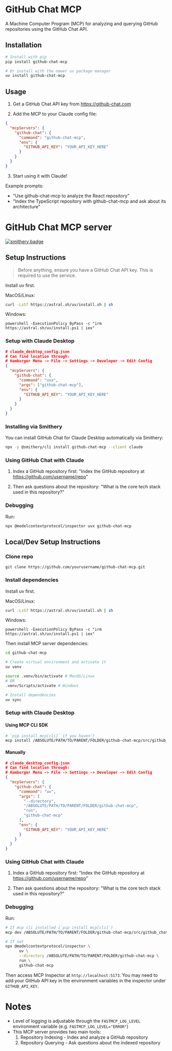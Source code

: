 # GitHub Chat MCP

A Machine Computer Program (MCP) for analyzing and querying GitHub repositories using the GitHub Chat API.

## Installation

```bash
# Install with pip
pip install github-chat-mcp

# Or install with the newer uv package manager
uv install github-chat-mcp
```

## Usage

1. Get a GitHub Chat API key from https://github-chat.com

2. Add the MCP to your Claude config file:

```json
{
  "mcpServers": {
    "github-chat": {
      "command": "github-chat-mcp",
      "env": {
        "GITHUB_API_KEY": "YOUR_API_KEY_HERE"
      }
    }
  }
}
```

3. Start using it with Claude!

Example prompts:
- "Use github-chat-mcp to analyze the React repository"
- "Index the TypeScript repository with github-chat-mcp and ask about its architecture"

# GitHub Chat MCP server

[![smithery badge](https://smithery.ai/badge/github-chat-mcp)](https://smithery.ai/server/github-chat-mcp)

## Setup Instructions
> Before anything, ensure you have a GitHub Chat API key. This is required to use the service.

Install uv first.

MacOS/Linux:
```bash
curl -LsSf https://astral.sh/uv/install.sh | sh
```

Windows:
```
powershell -ExecutionPolicy ByPass -c "irm https://astral.sh/uv/install.ps1 | iex"
```

### Setup with Claude Desktop
```json
# claude_desktop_config.json
# Can find location through:
# Hamburger Menu -> File -> Settings -> Developer -> Edit Config
{
  "mcpServers": {
    "github-chat": {
      "command": "uvx",
      "args": ["github-chat-mcp"],
      "env": {
        "GITHUB_API_KEY": "YOUR_API_KEY_HERE"
      }
    }
  }
}
```

### Installing via Smithery

You can install GitHub Chat for Claude Desktop automatically via Smithery:

```bash
npx -y @smithery/cli install github-chat-mcp --client claude
```

### Using GitHub Chat with Claude
1. Index a GitHub repository first:
   "Index the GitHub repository at https://github.com/username/repo"

2. Then ask questions about the repository:
   "What is the core tech stack used in this repository?"

### Debugging
Run:
```bash
npx @modelcontextprotocol/inspector uvx github-chat-mcp
```

## Local/Dev Setup Instructions

### Clone repo
`git clone https://github.com/yourusername/github-chat-mcp.git`

### Install dependencies
Install uv first.

MacOS/Linux:
```bash
curl -LsSf https://astral.sh/uv/install.sh | sh
```

Windows:
```
powershell -ExecutionPolicy ByPass -c "irm https://astral.sh/uv/install.ps1 | iex"
```

Then install MCP server dependencies:
```bash
cd github-chat-mcp

# Create virtual environment and activate it
uv venv

source .venv/bin/activate # MacOS/Linux
# OR
.venv/Scripts/activate # Windows

# Install dependencies
uv sync
```
### Setup with Claude Desktop

#### Using MCP CLI SDK
```bash
# `pip install mcp[cli]` if you haven't
mcp install /ABSOLUTE/PATH/TO/PARENT/FOLDER/github-chat-mcp/src/github_chat_mcp/server.py -v "GITHUB_API_KEY=API_KEY_HERE"
```

#### Manually
```json
# claude_desktop_config.json
# Can find location through:
# Hamburger Menu -> File -> Settings -> Developer -> Edit Config
{
  "mcpServers": {
    "github-chat": {
      "command": "uv",
      "args": [
        "--directory",
        "/ABSOLUTE/PATH/TO/PARENT/FOLDER/github-chat-mcp",
        "run",
        "github-chat-mcp"
      ],
      "env": {
        "GITHUB_API_KEY": "YOUR_API_KEY_HERE"
      }
    }
  }
}
```

### Using GitHub Chat with Claude
1. Index a GitHub repository first:
   "Index the GitHub repository at https://github.com/username/repo"

2. Then ask questions about the repository:
   "What is the core tech stack used in this repository?"

### Debugging
Run:
```bash
# If mcp cli installed (`pip install mcp[cli]`)
mcp dev /ABSOLUTE/PATH/TO/PARENT/FOLDER/github-chat-mcp/src/github_chat_mcp/server.py

# If not
npx @modelcontextprotocol/inspector \
      uv \
      --directory /ABSOLUTE/PATH/TO/PARENT/FOLDER/github-chat-mcp \
      run \
      github-chat-mcp
```
Then access MCP Inspector at `http://localhost:5173`. You may need to add your GitHub API key in the environment variables in the inspector under `GITHUB_API_KEY`.

# Notes
- Level of logging is adjustable through the `FASTMCP_LOG_LEVEL` environment variable (e.g. `FASTMCP_LOG_LEVEL="ERROR"`)
- This MCP server provides two main tools:
  1. Repository Indexing - Index and analyze a GitHub repository
  2. Repository Querying - Ask questions about the indexed repository